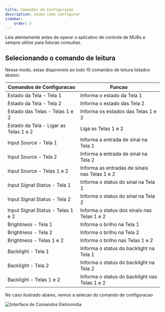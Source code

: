 ```yaml
---
title: Comandos de Configuração 
description: Saiba como configurar
sidebar:
    order: 5
---
```


Leia atentamente antes de operar o aplicativo de controle de MUBs e sempre utilize para futuras consultas.
 
## Selecionando o comando de leitura

Nesse modo, estao disponiveis ao todo 15 comandos de leitura listados abaixo:

| Comandos de Configuracao | Funcao | 
|----------|----------|
| Estado da Tela - Tela 1 | Informa o estado da Tela 1 | 
| Estado da Tela - Tela 2 | Informa o estado das Tela 2 | 
| Estado das Telas - Telas 1 e 2 | Informa os estados das Telas 1 e 2 | 
| Estado da Tela - Ligar as Telas 1 e 2 | Liga as Telas 1 e 2 |
| Input Source - Tela 1 | Informa a entrada de sinal na Tela 1 | 
| Input Source - Tela 2 | Informa a entrada de sinal na Tela 2 | 
| Input Source - Telas 1 e 2 | Informa as entradas de sinais nas Telas 1 e 2 |
| Input Signal Status - Tela 1 | Informa o status do sinal na Tela 1 | 
| Input Signal Status - Tela 2 | Informa o status do sinal na Tela 2 |
| Input Signal Status - Telas 1 e 2 | Informa o status dos sinais nas Telas 1 e 2 |  
| Brightness - Tela 1 | Informa o brilho na Tela 1 | 
| Brightness - Tela 2 | Informa o brilho na Tela 2 |
| Brightness - Telas 1 e 2 | Informa o brilho nas Telas 1 e 2 |
| Backlight - Tela 1 | Informa o status do backlight na Tela 1 | 
| Backlight - Tela 2 | Informa o status do backlight na Tela 2 |
| Backlight - Telas 1 e 2 | Informa o status do backlight nas Telas 1 e 2 |

No caso ilustrado abaixo, vemos a selecao do comando de configuracao
 

![Interface de Comandos Eletromidia](https://intercomelt.netlify.app/assets/images/comando-config-1.jpg)
